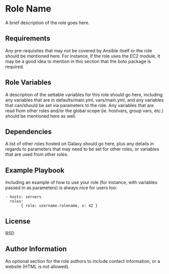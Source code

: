 Role Name
=========

A brief description of the role goes here.

Requirements
------------

Any pre-requisites that may not be covered by Ansible itself or the role should be mentioned here.
For instance, if the role uses the EC2 module, it may be a good idea to mention in this section that the boto package is required.

Role Variables
--------------

A description of the settable variables for this role should go here, including any variables that are in defaults/main.yml, vars/main.yml, and any variables that can/should be set via parameters to the role. 
Any variables that are read from other roles and/or the global scope
(ie. hostvars, group vars, etc.) should be mentioned here as well.

Dependencies
------------

A list of other roles hosted on Galaxy should go here, plus any details in regards to parameters 
that may need to be set for other roles, or variables that are used from other roles.

Example Playbook
----------------

Including an example of how to use your role (for instance, with variables passed in as parameters) is always nice for users too:

    - hosts: servers
      roles:
         - { role: username.rolename, x: 42 }

License
-------

BSD

Author Information
------------------

An optional section for the role authors to include contact information, or a website (HTML is not allowed).

